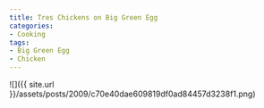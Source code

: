 ```yaml
---
title: Tres Chickens on Big Green Egg
categories:
- Cooking
tags:
- Big Green Egg
- Chicken
---
```


![]({{ site.url }}/assets/posts/2009/c70e40dae609819df0ad84457d3238f1.png)
